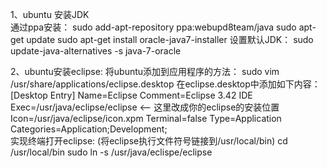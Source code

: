 1、ubuntu 安装JDK  
    通过ppa安装：
	sudo add-apt-repository ppa:webupd8team/java
	sudo apt-get update
	sudo apt-get install oracle-java7-installer
    设置默认JDK：
	sudo update-java-alternatives -s java-7-oracle
	
2、ubuntu安装eclipse:
 	将ubuntu添加到应用程序的方法：
		sudo vim /usr/share/applications/eclipse.desktop
        在eclipse.desktop中添加如下内容：
		[Desktop Entry]
		Name=Eclipse
		Comment=Eclipse 3.42 IDE
		Exec=/usr/java/eclipse/eclipse <— 这里改成你的eclipse的安装位置
		Icon=/usr/java/eclipse/icon.xpm
		Terminal=false
		Type=Application
		Categories=Application;Development;		
	实现终端打开eclipse:
	(将eclipse执行文件符号链接到/usr/local/bin)
		cd /usr/local/bin
		sudo ln -s /usr/java/eclispe/eclipse
		
